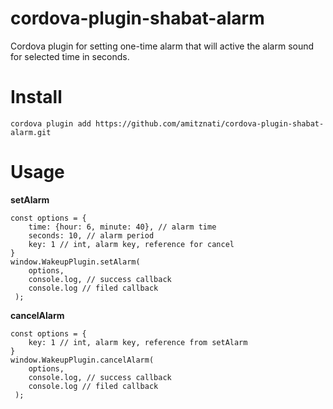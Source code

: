 # cordova-plugin-shabat-alarm

Cordova plugin for setting one-time alarm that will active the alarm sound for selected time in seconds.


# Install

    cordova plugin add https://github.com/amitznati/cordova-plugin-shabat-alarm.git


# Usage

**setAlarm**

    const options = {
	    time: {hour: 6, minute: 40}, // alarm time
	    seconds: 10, // alarm period
	    key: 1 // int, alarm key, reference for cancel
    }
    window.WakeupPlugin.setAlarm(
	    options, 
	    console.log, // success callback 
	    console.log // filed callback
     ); 
  
  
**cancelAlarm**

    const options = {
	    key: 1 // int, alarm key, reference from setAlarm
    }
    window.WakeupPlugin.cancelAlarm(
	    options, 
	    console.log, // success callback 
	    console.log // filed callback
     );